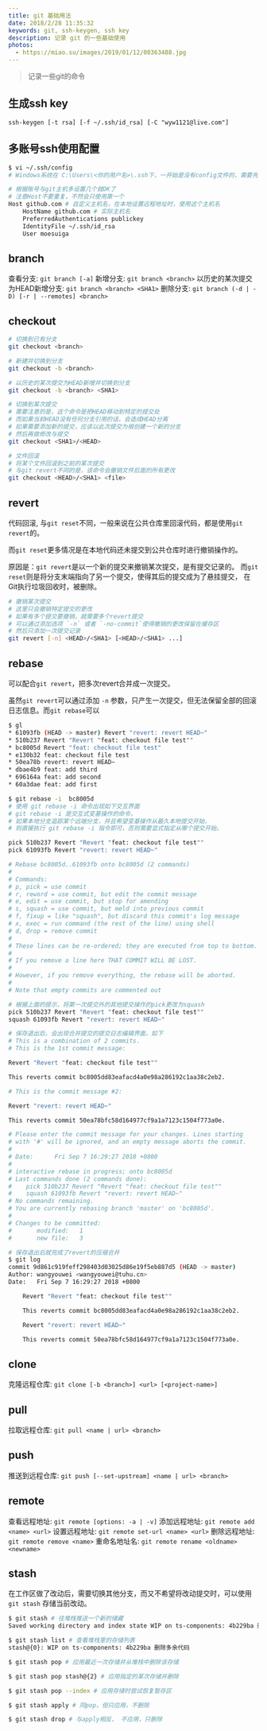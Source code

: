 ```yaml
---
title: git 基础用法
date: 2018/2/28 11:35:32
keywords: git, ssh-keygen, ssh key
description: 记录 git 的一些基础使用
photos:
  - https://miao.su/images/2019/01/12/00363488.jpg
---
```


> 记录一些git的命令

## 生成ssh key
```
ssh-keygen [-t rsa] [-f ~/.ssh/id_rsa] [-C "wyw1121@live.com"]
```

## 多账号ssh使用配置
```bash
$ vi ~/.ssh/config
# Windows系统在 C:\Users\<你的用户名>\.ssh下，一开始是没有config文件的，需要先创建一个

# 根据账号与git主机多设置几个就OK了
# 注意Host不要重复，不然会只使用第一个
Host github.com # 自定义主机名，在本地设置远程地址时，使用这个主机名
    HostName github.com # 实际主机名
    PreferredAuthentications publickey
    IdentityFile ~/.ssh/id_rsa
    User moesuiga
```
<!-- more -->

## branch
查看分支: `git branch [-a]`
新增分支: `git branch <branch>`
以历史的某次提交为HEAD新增分支: `git branch <branch> <SHA1>`
删除分支: `git branch (-d | -D) [-r | --remotes] <branch>`

## checkout
```bash
# 切换到已有分支
git checkout <branch>

# 新建并切换到分支
git checkout -b <branch>

# 以历史的某次提交为HEAD新增并切换到分支
git checkout -b <branch> <SHA1>

# 切换到某次提交
# 需要注意的是，这个命令是把HEAD移动到特定的提交处
# 而如果当前HEAD没有任何分支引用的话，会造成HEAD分离
# 如果需要添加新的提交，应该以此次提交为根创建一个新的分支
# 然后再做修改与提交
git checkout <SHA1>/<HEAD>

# 文件回滚
# 将某个文件回滚到之前的某次提交
# 与git revert不同的是，该命令会撤销文件后面的所有更改
git checkout <HEAD>/<SHA1> <file>
```

## revert

代码回滚, 与`git reset`不同，一般来说在公共仓库里回滚代码，都是使用`git revert`的。

而`git reset`更多情况是在本地代码还未提交到公共仓库时进行撤销操作的。

原因是：`git revert`是以一个新的提交来撤销某次提交，是有提交记录的。
而`git reset`则是将分支末端指向了另一个提交，使得其后的提交成为了悬挂提交，
在Git执行垃圾回收时，被删除。

```bash
# 撤销某次提交
# 这里只会撤销特定提交的更改
# 如果有多个提交要撤销，就需要多个revert提交
# 可以通过添加选项 `-n` 或者 `-no-commit`使得撤销的更改保留在缓存区
# 然后只添加一次提交记录
git revert [-n] <HEAD>/<SHA1> [<HEAD>/<SHA1> ...]
```

## rebase

可以配合`git revert`，把多次revert合并成一次提交。

虽然`git revert`可以通过添加 `-n` 参数，只产生一次提交，但无法保留全部的回滚日志信息。而`git rebase`可以

```bash
$ gl
* 61093fb (HEAD -> master) Revert "revert: revert HEAD~"
* 510b237 Revert "Revert "feat: checkout file test""
* bc8005d Revert "feat: checkout file test"
* e130b32 feat: checkout file test
* 50ea78b revert: revert HEAD~
* dbae4b9 feat: add third
* 696164a feat: add second
* 60a3dae feat: add first

$ git rebase -i  bc8005d
# 使用 git rebase -i 命令出现如下交互界面
# git rebase -i 是交互式变基操作的命令，
# 如果本地分支追踪某个远端分支，并且希望变基操作从最久本地提交开始，
# 则直接执行 git rebase -i 指令即可，否则需要显式指定从哪个提交开始。

pick 510b237 Revert "Revert "feat: checkout file test""
pick 61093fb Revert "revert: revert HEAD~"

# Rebase bc8005d..61093fb onto bc8005d (2 commands)
#
# Commands:
# p, pick = use commit
# r, reword = use commit, but edit the commit message
# e, edit = use commit, but stop for amending
# s, squash = use commit, but meld into previous commit
# f, fixup = like "squash", but discard this commit's log message
# x, exec = run command (the rest of the line) using shell
# d, drop = remove commit
#
# These lines can be re-ordered; they are executed from top to bottom.
#
# If you remove a line here THAT COMMIT WILL BE LOST.
#
# However, if you remove everything, the rebase will be aborted.
#
# Note that empty commits are commented out

# 根据上面的提示，将第一次提交外的其他提交操作的pick更改为squash
pick 510b237 Revert "Revert "feat: checkout file test""
squash 61093fb Revert "revert: revert HEAD~"

# 保存退出后，会出现合并提交的提交日志编辑界面，如下
# This is a combination of 2 commits.
# This is the 1st commit message:

Revert "Revert "feat: checkout file test""

This reverts commit bc8005dd83eafacd4a0e98a286192c1aa38c2eb2.

# This is the commit message #2:

Revert "revert: revert HEAD~"

This reverts commit 50ea78bfc58d164977cf9a1a7123c1504f773a0e.

# Please enter the commit message for your changes. Lines starting
# with '#' will be ignored, and an empty message aborts the commit.
#
# Date:      Fri Sep 7 16:29:27 2018 +0800
#
# interactive rebase in progress; onto bc8005d
# Last commands done (2 commands done):
#    pick 510b237 Revert "Revert "feat: checkout file test""
#    squash 61093fb Revert "revert: revert HEAD~"
# No commands remaining.
# You are currently rebasing branch 'master' on 'bc8005d'.
#
# Changes to be committed:
#       modified:   1
#       new file:   3

# 保存退出后就完成了revert的压缩合并
$ git log
commit 9d861c919feff298403d03025d86e19f5eb887d5 (HEAD -> master)
Author: wangyouwei <wangyouwei@tuhu.cn>
Date:   Fri Sep 7 16:29:27 2018 +0800

    Revert "Revert "feat: checkout file test""

    This reverts commit bc8005dd83eafacd4a0e98a286192c1aa38c2eb2.

    Revert "revert: revert HEAD~"

    This reverts commit 50ea78bfc58d164977cf9a1a7123c1504f773a0e.
```

## clone
克隆远程仓库: `git clone [-b <branch>] <url> [<project-name>]`

## pull
拉取远程仓库: `git pull <name | url> <branch>`

## push
推送到远程仓库: `git push [--set-upstream] <name | url> <branch>`

## remote
查看远程地址: `git remote [options: -a | -v]`
添加远程地址: `git remote add <name> <url>`
设置远程地址: `git remote set-url <name> <url>`
删除远程地址: `git remote remove <name>`
重命名地址名: `git remote rename <oldname> <newname>`

## stash
在工作区做了改动后，需要切换其他分支，而又不希望将改动提交时，可以使用 `git stash` 存储当前改动。
```bash
$ git stash # 往堆栈推送一个新的储藏
Saved working directory and index state WIP on ts-components: 4b229ba 删除多余代码

$ git stash list # 查看堆栈里的存储列表
stash@{0}: WIP on ts-components: 4b229ba 删除多余代码

$ git stash pop # 应用最近一次存储并从堆栈中删除该存储

$ git stash pop stash@{2} # 应用指定的某次存储并删除

$ git stash pop --index # 应用存储时尝试恢复暂存区

$ git stash apply # 同pop，但只应用，不删除

$ git stash drop # 与apply相反， 不应用，只删除
```
